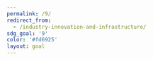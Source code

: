 ```yaml
---
permalink: /9/
redirect_from:
  - /industry-innovation-and-infrastructure/
sdg_goal: '9'
color: '#fd6925'
layout: goal
---
```


